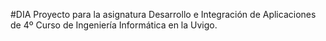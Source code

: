 #DIA
Proyecto para la asignatura Desarrollo e Integración de Aplicaciones de 4º Curso de Ingeniería Informática en la Uvigo.